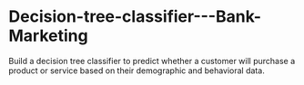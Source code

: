# Decision-tree-classifier---Bank-Marketing
Build a decision tree classifier to predict whether a customer will purchase a product or service based on their demographic and behavioral data.
